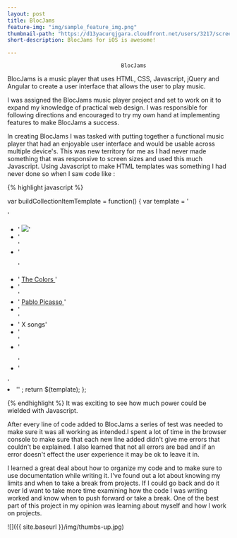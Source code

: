 ```yaml
---
layout: post
title: BlocJams
feature-img: "img/sample_feature_img.png"
thumbnail-path: "https://d13yacurqjgara.cloudfront.net/users/3217/screenshots/2030966/blocjams_1x.png"
short-description: BlocJams for iOS is awesome!

---
```


                                        BlocJams

BlocJams is a music player that uses HTML, CSS, Javascript, jQuery and Angular to create a user interface that allows the user to play music.


I was assigned the BlocJams music player project and set to work on it to expand my knowledge of practical web design.  I was responsible for following directions and encouraged to try my own hand at implementing features to make BlocJams a success.  


In creating BlocJams I was tasked with putting together a functional music player that had an enjoyable user interface and would be usable across multiple device's.  This was new territory for me as I had never made something that was responsive to screen sizes and used this much Javascript.  Using Javascript to make HTML templates was something I had never done so when I saw code like :

{% highlight javascript %}

var buildCollectionItemTemplate = function() {
  var template =
    '<div class="collection-album-container column fourth">'
  + '  <img src="assets/images/album_covers/01.png"/>'
  + '  <div class="collection-album-info caption">'
  + '    <p>'
  + '      <a class="album-name" href="album.html"> The Colors </a>'
  + '      <br/>'
  + '      <a href="album.html"> Pablo Picasso </a>'
  + '      <br/>'
  + '      X songs'
  + '      <br/>'
  + '    </p>'
  + '  </div>'
  + '</div>'
  ;
  return $(template);
};

{% endhighlight %}
It was exciting to see how much power could be wielded with Javascript.   

After every line of code added to BlocJams a series of test was needed to make sure it was all working as intended.I spent a lot of time in the browser console to make sure that each new line added didn't give me errors that couldn't be explained.  I also learned that not all errors are bad and if an error doesn't effect the user experience it may be ok to leave it in.    

I learned a great deal about how to organize my code and to make sure to use documentation while writing it.  I've found out a lot about knowing my limits and when to take a break from projects.  If I could go back and do it over Id want to take more time examining how the code I was writing worked and know when to push forward or take a break.  One of the best part of this project in my opinion was learning about myself and how I work on projects.

![]({{ site.baseurl }}/img/thumbs-up.jpg)
